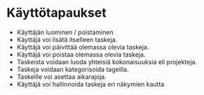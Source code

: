 # Käyttötapaukset

- Käyttäjän luominen / poistaminen
- Käyttäjä voi lisätä itselleen taskeja.  
- Käyttäjä voi päivittää olemassa olevia taskeja.  
- Käyttäjä voi poistaa olemassa olevia taskeja.  
- Taskeista voidaan luoda yhteisiä kokonaisuuksia eli projekteja.  
- Taskeja voidaan kategorisoida tageilla. 
- Taskeille voi asettaa aikarajoja.
- Käyttäjä voi hallinnoida taskeja eri näkymien kautta
